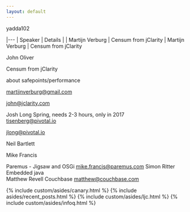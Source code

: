 ```yaml
---
layout: default
---
```

yadda102
        

|---
| Speaker | Details | 
| Martijn Verburg | Censum from jClarity
| Martijn Verburg | Censum from jClarity




		


John Oliver

Censum from jClarity

about safepoints/performance

martijnverburg@gmail.com

john@jclarity.com

Josh Long	Spring, needs 2-3 hours, only in 2017	
tisenberg@pivotal.io

jlong@pivotal.io

Neil Bartlett

Mike Francis

Paremus - Jigsaw and OSGi	mike.francis@paremus.com
Simon Ritter	Embedded java	
Matthew Revell	Couchbase	matthew@couchbase.com




<aside class="sidebar">
  {% include custom/asides/canary.html %}
  {% include asides/recent_posts.html %}
  {% include custom/asides/ljc.html %}
  {% include custom/asides/infoq.html %}
</aside>
